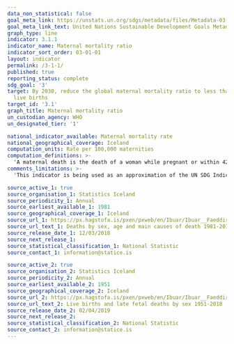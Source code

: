```yaml
---
data_non_statistical: false
goal_meta_link: https://unstats.un.org/sdgs/metadata/files/Metadata-03-01-01.pdf
goal_meta_link_text: United Nations Sustainable Development Goals Metadata (pdf 865kB)
graph_type: line
indicator: 3.1.1
indicator_name: Maternal mortality ratio
indicator_sort_order: 03-01-01
layout: indicator
permalink: /3-1-1/
published: true
reporting_status: complete
sdg_goal: '3'
target: By 2030, reduce the global maternal mortality ratio to less than 70 per 100,000
  live births
target_id: '3.1'
graph_title: Maternal mortality ratio
un_custodian_agency: WHO
un_designated_tier: '1'

national_indicator_available: Maternal mortality rate
national_geographical_coverage: Iceland
computation_units: Rate per 100,000 maternities
computation_definitions: >-
  'A maternal death is the death of a woman while pregnant or within 42 days of termination of pregnancy, irrespective of the duration and the site of the pregnancy, from any cause related to or aggravated by the pregnancy or its management, but not from accidental or incidental causes.'
comments_limitations: >-
  'This indicator is being used as an approximation of the UN SDG Indicator. Where possible, we will work to identify or develop UK data to meet the global indicator specification. This indicator has been identified in collaboration with topic experts.'

source_active_1: true
source_organisation_1: Statistics Iceland
source_periodicity_1: Annual
source_earliest_available_1: 1981
source_geographical_coverage_1: Iceland
source_url_1: https://px.hagstofa.is/pxen/pxweb/en/Ibuar/Ibuar__Faeddirdanir__danir__danarmein/MAN05301.px
source_url_text_1: Deaths by sex, age and main causes of death 1981-2017
source_release_date_1: 12/03/2018
source_next_release_1: 
source_statistical_classification_1: National Statistic
source_contact_1: information@statice.is

source_active_2: true
source_organisation_2: Statistics Iceland
source_periodicity_2: Annual
source_earliest_available_2: 1951
source_geographical_coverage_2: Iceland
source_url_2: https://px.hagstofa.is/pxen/pxweb/en/Ibuar/Ibuar__Faeddirdanir__Faeddir__faedingar/MAN05100.px
source_url_text_2: Live births and late fetal deaths by sex 1951-2018
source_release_date_2: 02/04/2019
source_next_release_2: 
source_statistical_classification_2: National Statistic
source_contact_2: information@statice.is
---
```


